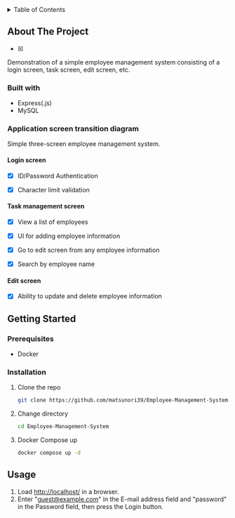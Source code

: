 <details>
  <summary>Table of Contents</summary>
  <ol>
    <li>
      <a href="#about-the-project">About The Project</a>
      <ul>
        <li><a href="#built-with">Built With</a></li>
        <li>
          <a href="#application-screen-transition-diagram">Application screen transition diagram</a>
          <ul>
            <li><a href="#login-screen">Login screen</a></li>
            <li><a href="#task-management-screen">Task management screen</a></li>
            <li><a href="#edit-screen">Edit screen</a></li>
          </ul>
        </li>
      </ul>
    </li>
    <li>
      <a href="#getting-started">Getting Started</a>
      <ul>
        <li><a href="#prerequisites">Prerequisites</a></li>
        <li><a href="#installation">Installation</a></li>
      </ul>
    </li>
    <li><a href="#usage">Usage</a></li>
    <li><a href="#roadmap">Roadmap</li>
<!--     <li><a href="#contributing">Contributing</a></li> -->
<!--     <li><a href="#license">License</a></li> -->
    <li><a href="#contact">Contact</li>
    <li><a href="#acknowledgments">Ackowledgments</a></li>
  </ol>
</details>

## About The Project

- [x] [TODO]: [product-screenshot]

Demonstration of a simple employee management system consisting of a login screen, task screen, edit screen, etc.

### Built with
- Express(.js)
- MySQL

### Application screen transition diagram
Simple three-screen employee management system.
#### Login screen

- [x] ID/Password Authentication

- [x] Character limit validation

#### Task management screen

- [x] View a list of employees

- [x] UI for adding employee information

- [x] Go to edit screen from any employee information

- [x] Search by employee name

#### Edit screen

- [x] Ability to update and delete employee information

## Getting Started
### Prerequisites
- Docker
### Installation
1. Clone the repo
   ```sh
   git clone https://github.com/matsunori39/Employee-Management-System.git
   ```
2. Change directory
   ```sh
   cd Employee-Management-System
   ```
3. Docker Compose up
   ```sh
   docker compose up -d
   ```
## Usage
1. Load [http://localhost/](http://localhost/) in a browser.
2. Enter "guest@example.com" in the E-mail address field and "password" in the Password field, then press the Login button.
